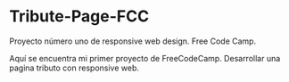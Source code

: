 # Tribute-Page-FCC
Proyecto número uno de responsive web design. Free Code Camp.

Aquí se encuentra mi primer proyecto de FreeCodeCamp. Desarrollar una pagina tributo con responsive web.


